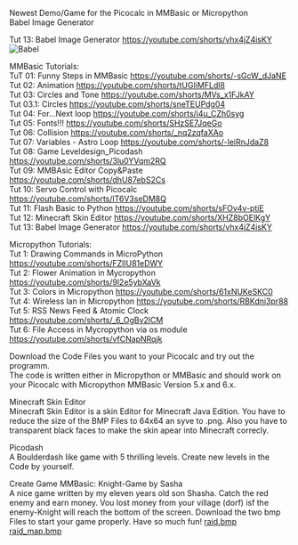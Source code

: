 Newest Demo/Game for the Picocalc in MMBasic or Micropython    
Babel Image Generator  
  
Tut 13: Babel Image Generator https://youtube.com/shorts/vhx4jZ4isKY  
![Babel](https://github.com/user-attachments/assets/d11739d9-79b1-48b6-affe-d49e1567d94c)



MMBasic Tutorials:  
TuT 01: Funny Steps in MMBasic https://youtube.com/shorts/-sGcW_dJaNE  
Tut 02: Animation https://youtube.com/shorts/tUGIiMFLdl8  
Tut 03: Circles and Tone https://youtube.com/shorts/MVs_x1FJkAY  
Tut 03.1: Circles https://youtube.com/shorts/sneTEUPdg04  
Tut 04: For...Next loop https://youtube.com/shorts/i4u_CZh0syg  
Tut 05: Fonts!!! https://youtube.com/shorts/SHzSE7JqeGo    
Tut 06: Collision https://youtube.com/shorts/_nq2zqfaXAo  
Tut 07: Variables - Astro Loop https://youtube.com/shorts/-leiRnJdaZ8  
Tut 08: Game Leveldesign_Picodash https://youtube.com/shorts/3lu0YVqm2RQ  
Tut 09: MMBAsic Editor Copy&Paste https://youtube.com/shorts/dhU87ebS2Cs   
Tut 10: Servo Control with Picocalc https://youtube.com/shorts/lT6V3seDM8Q  
Tut 11: Flash Basic to Python https://youtube.com/shorts/sFOv4v-ptiE  
Tut 12: Minecraft Skin Editor https://youtube.com/shorts/XHZ8bOElKgY  
Tut 13: Babel Image Generator https://youtube.com/shorts/vhx4jZ4isKY  

Micropython Tutorials:  
Tut 1: Drawing Commands in MicroPython https://youtube.com/shorts/FZlIU81eDWY    
Tut 2: Flower Animation in Mycropython https://youtube.com/shorts/9l2e5ybXaVk  
Tut 3: Colors in Micropython https://youtube.com/shorts/61xNUKeSKC0  
Tut 4: Wireless lan in Micropython https://youtube.com/shorts/RBKdni3pr88  
Tut 5: RSS News Feed & Atomic Clock https://youtube.com/shorts/_6_OgBv2lCM  
Tut 6: File Access in Mycropython via os module https://youtube.com/shorts/vfCNapNRqjk





 

Download the Code Files you want to your Picocalc and try out the programm.  
The code is written either in Micropython or MMBasic and should work on your Picocalc with Micropython MMBasic Version 5.x and 6.x.

Minecraft Skin Editor  
Minecraft Skin Editor is a skin Editor for Minecraft Java Edition. You have to reduce the size of the BMP Files to 64x64 an syve to .png. Also you have to transparent black faces to make the skin apear into Minecraft correcly. 

Picodash  
A Boulderdash like game with 5 thrilling levels. Create new levels in the Code by yourself. 

Create Game MMBasic: Knight-Game by Sasha  
A nice game written by my eleven years old son Shasha. Catch the red enemy and earn money. Vou lost money from your village (dorf) isf the enemy-Knight will reach the bottom of the screen. Download the two bmp Files to start your game properly.
Have so much fun!
[raid.bmp](https://github.com/user-attachments/files/22613555/raid.bmp)
[raid_map.bmp](https://github.com/user-attachments/files/22613578/raid_map.bmp)
